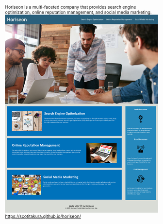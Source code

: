 Horiseon is a multi-faceted company that provides search engine optimization, online reputation management, and social media marketing.
![Horiseon web page](.\assets\images\Horiseon-image.png "Horiseon-image")
https://scotitakura.github.io/horiseon/
